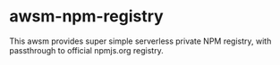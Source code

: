 # awsm-npm-registry

This awsm provides super simple serverless private NPM registry, with passthrough to official npmjs.org registry.
